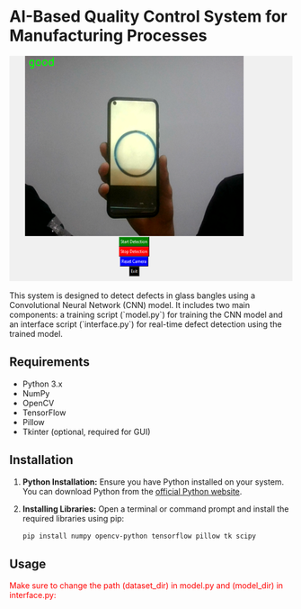 # AI-Based Quality Control System for Manufacturing Processes

<p align="center">
<img src="Screenshot%202024-03-31%20023531.png" alt="Alt text" width="600" height="400">
</p>
This system is designed to detect defects in glass bangles using a Convolutional Neural Network (CNN) model. It includes two main components: a training script (`model.py`) for training the CNN model and an interface script (`interface.py`) for real-time defect detection using the trained model.

## Requirements

- Python 3.x
- NumPy
- OpenCV
- TensorFlow
- Pillow
- Tkinter (optional, required for GUI)

## Installation

1. **Python Installation:** Ensure you have Python installed on your system. You can download Python from the [official Python website](https://www.python.org/downloads/).

2. **Installing Libraries:** Open a terminal or command prompt and install the required libraries using pip:

   ```bash
   pip install numpy opencv-python tensorflow pillow tk scipy
    ```
## Usage
<span style="color:red;">Make sure to change the path (dataset_dir) in model.py and (model_dir) in interface.py:</span>


   
   


